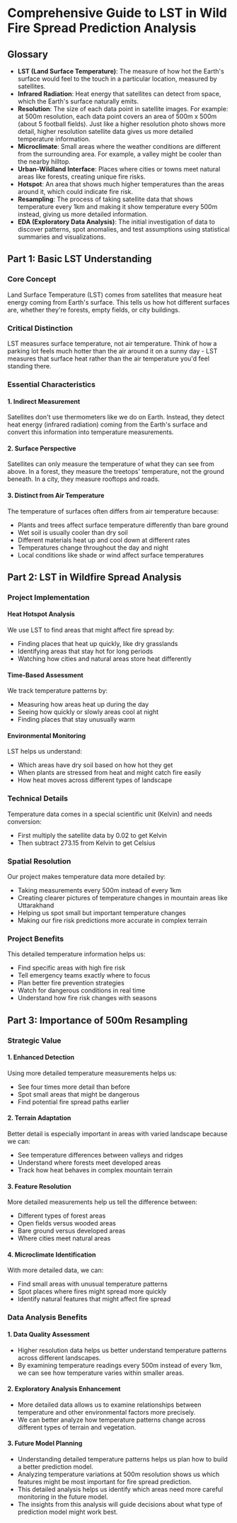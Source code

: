 
# Comprehensive Guide to LST in Wild Fire Spread Prediction Analysis

## Glossary 
- **LST (Land Surface Temperature)**: The measure of how hot the Earth's surface would feel to the touch in a particular location, measured by satellites.
- **Infrared Radiation**: Heat energy that satellites can detect from space, which the Earth's surface naturally emits.
- **Resolution**: The size of each data point in satellite images. For example: at 500m resolution, each data point covers an area of 500m x 500m (about 5 football fields). Just like a higher resolution photo shows more detail, higher resolution satellite data gives us more detailed temperature information.
- **Microclimate**: Small areas where the weather conditions are different from the surrounding area. For example, a valley might be cooler than the nearby hilltop.
- **Urban-Wildland Interface**: Places where cities or towns meet natural areas like forests, creating unique fire risks.
- **Hotspot**: An area that shows much higher temperatures than the areas around it, which could indicate fire risk.
- **Resampling**: The process of taking satellite data that shows temperature every 1km and making it show temperature every 500m instead, giving us more detailed information.
- **EDA (Exploratory Data Analysis)**: The initial investigation of data to discover patterns, spot anomalies, and test assumptions using statistical summaries and visualizations.

## Part 1: Basic LST Understanding

### Core Concept
Land Surface Temperature (LST) comes from satellites that measure heat energy coming from Earth's surface. This tells us how hot different surfaces are, whether they're forests, empty fields, or city buildings.

### Critical Distinction
LST measures surface temperature, not air temperature. Think of how a parking lot feels much hotter than the air around it on a sunny day - LST measures that surface heat rather than the air temperature you'd feel standing there.

### Essential Characteristics

#### 1. Indirect Measurement
Satellites don't use thermometers like we do on Earth. Instead, they detect heat energy (infrared radiation) coming from the Earth's surface and convert this information into temperature measurements.

#### 2. Surface Perspective
Satellites can only measure the temperature of what they can see from above. In a forest, they measure the treetops' temperature, not the ground beneath. In a city, they measure rooftops and roads.

#### 3. Distinct from Air Temperature
The temperature of surfaces often differs from air temperature because:
- Plants and trees affect surface temperature differently than bare ground
- Wet soil is usually cooler than dry soil
- Different materials heat up and cool down at different rates
- Temperatures change throughout the day and night
- Local conditions like shade or wind affect surface temperatures

## Part 2: LST in Wildfire Spread Analysis

### Project Implementation

#### Heat Hotspot Analysis
We use LST to find areas that might affect fire spread by:
- Finding places that heat up quickly, like dry grasslands
- Identifying areas that stay hot for long periods
- Watching how cities and natural areas store heat differently

#### Time-Based Assessment
We track temperature patterns by:
- Measuring how areas heat up during the day
- Seeing how quickly or slowly areas cool at night
- Finding places that stay unusually warm

#### Environmental Monitoring
LST helps us understand:
- Which areas have dry soil based on how hot they get
- When plants are stressed from heat and might catch fire easily
- How heat moves across different types of landscape

### Technical Details
Temperature data comes in a special scientific unit (Kelvin) and needs conversion:
- First multiply the satellite data by 0.02 to get Kelvin
- Then subtract 273.15 from Kelvin to get Celsius

### Spatial Resolution
Our project makes temperature data more detailed by:
- Taking measurements every 500m instead of every 1km
- Creating clearer pictures of temperature changes in mountain areas like Uttarakhand
- Helping us spot small but important temperature changes
- Making our fire risk predictions more accurate in complex terrain

### Project Benefits
This detailed temperature information helps us:
- Find specific areas with high fire risk
- Tell emergency teams exactly where to focus
- Plan better fire prevention strategies
- Watch for dangerous conditions in real time
- Understand how fire risk changes with seasons

## Part 3: Importance of 500m Resampling

### Strategic Value

#### 1. Enhanced Detection
Using more detailed temperature measurements helps us:
- See four times more detail than before
- Spot small areas that might be dangerous
- Find potential fire spread paths earlier

#### 2. Terrain Adaptation
Better detail is especially important in areas with varied landscape because we can:
- See temperature differences between valleys and ridges
- Understand where forests meet developed areas
- Track how heat behaves in complex mountain terrain

#### 3. Feature Resolution
More detailed measurements help us tell the difference between:
- Different types of forest areas
- Open fields versus wooded areas
- Bare ground versus developed areas
- Where cities meet natural areas

#### 4. Microclimate Identification
With more detailed data, we can:
- Find small areas with unusual temperature patterns
- Spot places where fires might spread more quickly
- Identify natural features that might affect fire spread

### Data Analysis Benefits

#### 1. Data Quality Assessment
- Higher resolution data helps us better understand temperature patterns across different landscapes.
- By examining temperature readings every 500m instead of every 1km, we can see how temperature varies within smaller areas.

#### 2. Exploratory Analysis Enhancement
- More detailed data allows us to examine relationships between temperature and other environmental factors more precisely.
- We can better analyze how temperature patterns change across different types of terrain and vegetation.

#### 3. Future Model Planning
- Understanding detailed temperature patterns helps us plan how to build a better prediction model.
- Analyzing temperature variations at 500m resolution shows us which features might be most important for fire spread prediction.
- This detailed analysis helps us identify which areas need more careful monitoring in the future model.
- The insights from this analysis will guide decisions about what type of prediction model might work best.
